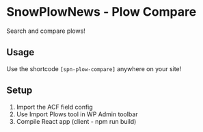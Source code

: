 # SnowPlowNews - Plow Compare
Search and compare plows!

## Usage
Use the shortcode `[spn-plow-compare]` anywhere on your site!

## Setup
1. Import the ACF field config
2. Use Import Plows tool in WP Admin toolbar
3. Compile React app (client - npm run build)